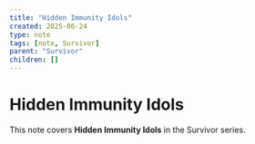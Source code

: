 ```yaml
---
title: "Hidden Immunity Idols"
created: 2025-06-24
type: note
tags: [note, Survivor]
parent: "Survivor"
children: []
---
```


# Hidden Immunity Idols

This note covers **Hidden Immunity Idols** in the Survivor series.
